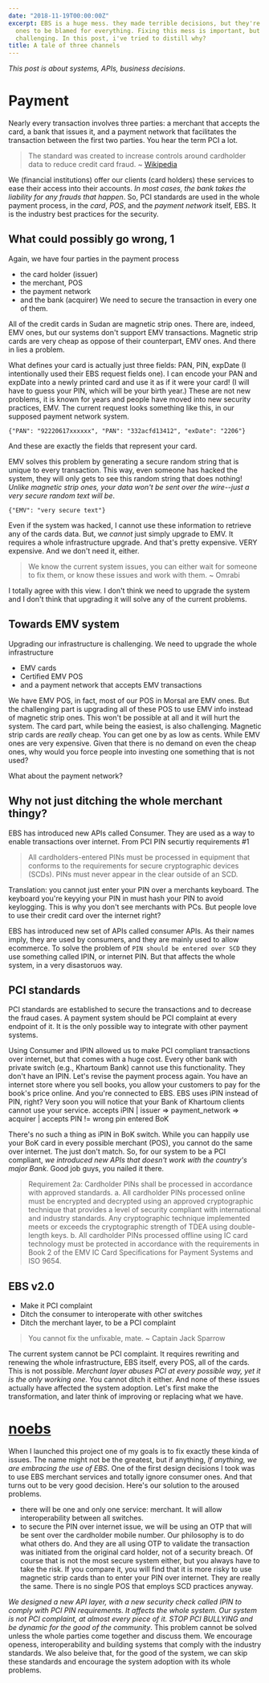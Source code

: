 ```yaml
---
date: "2018-11-19T00:00:00Z"
excerpt: EBS is a huge mess. they made terrible decisions, but they're not the only
  ones to be blamed for everything. Fixing this mess is important, but it is very
  challenging. In this post, i've tried to distill why?
title: A tale of three channels
---
```



_This post is about systems, APIs, business decisions_.

# Payment
Nearly every transaction involves three parties: a merchant that accepts the card, a bank that issues it, and a payment network that facilitates the transaction between the first two parties. You hear the term PCI a lot.

> The standard was created to increase controls around cardholder data to reduce credit card fraud.
~ [Wikipedia](https://en.wikipedia.org/wiki/Payment_Card_Industry_Data_Security_Standard)

We (financial institutions) offer our clients (card holders) these services to ease their access into their accounts. _In most cases, the bank takes the liability for any frauds that happen_. So, PCI standards are used in the whole payment process, in the _card_, _POS_, and the _payment network_ itself, EBS. It is the industry best practices for the security.

## What could possibly go wrong, 1
Again, we have four parties in the payment process
- the card holder (issuer)
- the merchant, POS
- the payment network
- and the bank (acquirer)
We need to secure the transaction in every one of them.

All of the credit cards in Sudan are magnetic strip ones. There are, indeed, EMV ones, but our systems don't support EMV transactions. Magnetic strip cards are very cheap as oppose of their counterpart, EMV ones. And there in lies a problem.

What defines your card is actually just three fields: PAN, PIN, expDate (I intentionally used their EBS request fields one). I can encode your PAN and expDate into a newly printed card and use it as if it were your card! (I will have to guess your PIN, which will be your birth year.)
These are not new problems, it is known for years and people have moved into new security practices, EMV.
The current request looks something like this, in our supposed payment network system.
```shell
{"PAN": "92220617xxxxxx", "PAN": "332acfd13412", "exDate": "2206"}
```
And these are exactly the fields that represent your card.

EMV solves this problem by generating a secure random string that is unique to every transaction. This way, even someone has hacked the system, they will only gets to see this random string that does nothing! _Unlike magnetic strip ones, your data won't be sent over the wire--just a very secure random text will be_.

```shell
{"EMV": "very secure text"}
```
Even if the system was hacked, I cannot use these information to retrieve any of the cards data. But, we _cannot_ just simply upgrade to EMV. It requires a whole infrastructure upgrade. And that's pretty expensive. VERY expensive. And we don't need it, either.

> We know the current system issues, you can either wait for someone to fix them, or know these issues and work with them. ~ Omrabi

I totally agree with this view. I don't think we need to upgrade the system and I don't think that upgrading it will solve any of the current problems.

## Towards EMV system
Upgrading our infrastructure is challenging. We need to upgrade the whole infrastructure
- EMV cards
- Certified EMV POS
- and a payment network that accepts EMV transactions

We have EMV POS, in fact, most of our POS in Morsal are EMV ones. But the challenging part is upgrading all of these POS to use EMV info instead of magnetic strip ones. This won't be possible at all and it will hurt the system.
The card part, while being the easiest, is also challenging. Magnetic strip cards are _really_ cheap. You can get one by as low as cents. While EMV ones are very expensive. Given that there is no demand on even the cheap ones, why would you force people into investing one something that is not used?

What about the payment network?

## Why not just ditching the whole merchant thingy?
EBS has introduced new APIs called Consumer. They are used as a way to enable transactions over internet.
From PCI PIN securtiy requirements #1
> All cardholders-entered PINs must be processed in equipment that conforms to the requirements for secure cryptographic devices (SCDs). PINs must never appear in the clear outside of an SCD.

Translation: you cannot just enter your PIN over a merchants keyboard. The keyboard you're keyying your PIN in must hash your PIN to avoid keylogging. This is why you don't see merchants with PCs. But people love to use their credit card over the internet right?

EBS has introduced new set of APIs called consumer APIs. As their names imply, they are used by consumers, and they are mainly used to allow ecommerce. To solve the problem of `PIN should be entered over SCD` they use something called IPIN, or internet PIN. But that affects the whole system, in a very disastoruos way.

## PCI standards
PCI standards are established to secure the transactions and to decrease the fraud cases. A payment system should be PCI complaint at every endpoint of it. It is the only possible way to integrate with other payment systems.

Using Consumer and IPIN allowed us to make PCI compliant transactions over internet, but that comes with a huge cost. Every other bank with private switch (e.g., Khartoum Bank) cannot use this functionality. They don't have an IPIN. Let's revise the payment process again. You have an internet store where you sell books, you allow your customers to pay for the book's price online. And you're connected to EBS. EBS uses iPIN instead of PIN, right? Very soon you will notice that your Bank of Khartoum clients cannot use your service.
			accepts iPIN
			|
issuer => payment_network => acquirer
			|
			accepts PIN
			!= wrong pin entered
			BoK

There's no such a thing as iPIN in BoK switch. While you can happily use your BoK card in every possible merchant (POS), you cannot do the same over internet. The just don't match. So, for our system to be a PCI compliant, _we introduced new APIs that doesn't work with the country's major Bank_. Good job guys, you nailed it there.

>Requirement 2a:
     Cardholder PINs shall be processed in accordance with approved standards.
a.    All cardholder PINs processed online must be encrypted and decrypted using an approved cryptographic technique that provides a level of security compliant with international and industry standards. Any cryptographic technique implemented meets or exceeds the cryptographic strength of TDEA using double-length keys.
b.    All cardholder PINs processed offline using IC card technology must be protected in accordance with the requirements in Book 2 of the EMV IC Card Specifications for Payment Systems and ISO 9654.

## EBS v2.0
- Make it PCI complaint
- Ditch the consumer to interoperate with other switches
- Ditch the merchant layer, to be a PCI complaint

>You cannot fix the unfixable, mate. ~ Captain Jack Sparrow

The current system cannot be PCI complaint. It requires rewriting and renewing the whole infrastructure, EBS itself, every POS, all of the cards. This is not possible.
_Merchant layer abuses PCI at every possible way, yet it is the only working one_. You cannot ditch it either. And none of these issues actually have affected the system adoption. Let's first make the transformation, and later think of improving or replacing what we have.

# [noebs](noebs.acts-sd.com)
When I launched this project one of my goals is to fix exactly these kinda of issues. The name might not be the greatest, but if anything, _If anything, we are embracing the use of EBS_. One of the first design decisions I took was to use EBS merchant services and totally ignore consumer ones. And that turns out to be very good decision. Here's our solution to the aroused problems.
- there will be one and only one service: merchant. It will allow interoperability between all switches.
- to secure the PIN over internet issue, we will be using an OTP that will be sent over the cardholder mobile number.
Our philosophy is to do what others do. And they are all using OTP to validate the transaction was initiated from the original card holder, not of a security breach. Of course that is not the most secure system either, but you always have to take the risk. If you compare it, you will find that it is more risky to use magnetic strip cards than to enter your PIN over internet. They are really the same. There is no single POS that employs SCD practices anyway.

_We designed a new API layer, with a new security check called IPIN to comply with PCI PIN requirements. It affects the whole system. Our system is not PCI complaint, at almost every piece of it. STOP PCI BULLYING and be dynamic for the good of the community_.
This problem cannot be solved unless the whole parties come together and discuss them. We encourage openess, interoperability and building systems that comply with the industry standards. We also beleive that, for the good of the system, we can skip these standards and encourage the system adoption with its whole problems.
